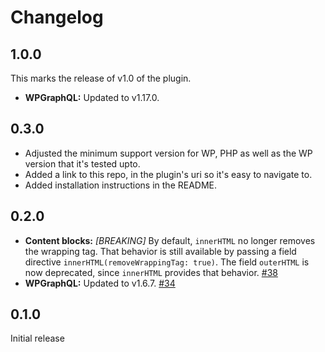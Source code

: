 # Changelog

## 1.0.0

This marks the release of v1.0 of the plugin.

- **WPGraphQL:** Updated to v1.17.0.

## 0.3.0

- Adjusted the minimum support version for WP, PHP as well as the WP version that it's tested upto.
- Added a link to this repo, in the plugin's uri so it's easy to navigate to.
- Added installation instructions in the README. 

## 0.2.0

- **Content blocks:** _[BREAKING]_ By default, `innerHTML` no longer removes the wrapping tag. That behavior is still available by passing a field directive `innerHTML(removeWrappingTag: true)`. The field `outerHTML` is now deprecated, since `innerHTML` provides that behavior. [#38](https://github.com/Automattic/vip-decoupled-bundle/pull/38)
- **WPGraphQL:** Updated to v1.6.7. [#34](https://github.com/Automattic/vip-decoupled-bundle/pull/34)

## 0.1.0

Initial release
